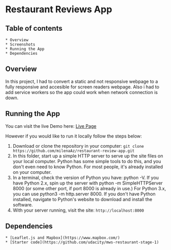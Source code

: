 # Restaurant Reviews App

## Table of contents
	* Overview
	* Screenshots
	* Running the App
	* Dependencies

## Overview
In this project, I had to convert a static and not responsive webpage to a fully responsive and accesible for screen readers webpage. Also i had to add service workers so the app could work when network connection is down.

## Running the App
You can visit the live Demo here: [Live Page](https://milenaaz.github.io/restaurant-review-app/)

However if you would like to run it locally follow the steps below:

1. Download or clone the repository in your computer:
    ```git clone https://github.com/milenaAz/restaurant-review-app.git ```
2. In this folder, start up a simple HTTP server to serve up the site files on your local computer. Python has some simple tools to do this, and you don't even need to know Python. For most people, it's already installed on your computer.
3. In a terminal, check the version of Python you have: python -V. If you have Python 2.x, spin up the server with python -m SimpleHTTPServer 8000 (or some other port, if port 8000 is already in use.) For Python 3.x, you can use python3 -m http.server 8000. If you don't have Python installed, navigate to Python's website to download and install the software.
4. With your server running, visit the site: `http://localhost:8000`

## Dependencies
	* [Leaflet.js and Mapbox](https://www.mapbox.com/)
	* [Starter code](https://github.com/udacity/mws-restaurant-stage-1)
